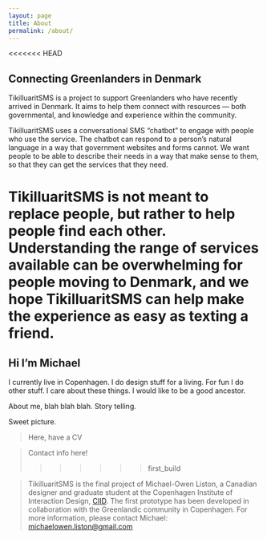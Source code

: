 ```yaml
---
layout: page
title: About
permalink: /about/
---
```




<<<<<<< HEAD
## Connecting Greenlanders in Denmark

TikilluaritSMS is a project to support Greenlanders who have recently arrived in Denmark. It aims to help them connect with resources — both governmental, and knowledge and experience within the community.

TikilluaritSMS uses a conversational SMS “chatbot” to engage with people who use the service. The chatbot can respond to a person’s natural language in a way that government websites and forms cannot. We want people to be able to describe their needs in a way that make sense to them, so that they can get the services that they need.

TikilluaritSMS is not meant to replace people, but rather to help people find each other. Understanding the range of services available can be overwhelming for people moving to Denmark, and we hope TikilluaritSMS can help make the experience as easy as texting a friend.
=======
## Hi I’m Michael

I currently live in Copenhagen. I do design stuff for a living. For fun I do other stuff. I care about these things. I would like to be a good ancestor.

About me, blah blah blah. Story telling.

Sweet picture.

>Here, have a CV

>Contact info here!
>>>>>>> first_build

> TikilluaritSMS is the final project of Michael-Owen Liston, a Canadian designer and graduate student at the Copenhagen Institute of Interaction Design, [CIID](http://ciid.dk). The first prototype has been developed in collaboration with the Greenlandic community in Copenhagen. For more information, please contact Michael:
michaelowen.liston@gmail.com
